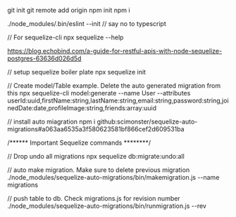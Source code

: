 git init
git remote add origin
npm init
npm i

./node_modules/.bin/eslint --init          // say no to typescript


// For sequelize-cli 
npx sequelize --help

https://blog.echobind.com/a-guide-for-restful-apis-with-node-sequelize-postgres-63636d026d5d

// setup sequelize boiler plate
npx sequelize init

// Create model/Table example. Delete the auto generated migration from this
npx sequelize-cli model:generate --name User --attributes userId:uuid,firstName:string,lastName:string,email:string,password:string,joinedDate:date,profileImage:string,friends:array:uuid

// install auto miagration
npm i github:scimonster/sequelize-auto-migrations#a063aa6535a3f580623581bf866cef2d609531ba


/****** Important Sequelize commands ********/

// Drop undo all migrations
npx sequelize db:migrate:undo:all

// auto make migration. Make sure to delete previous migration
./node_modules/sequelize-auto-migrations/bin/makemigration.js --name migrations

// push table to db. Check migrations.js for revision number
./node_modules/sequelize-auto-migrations/bin/runmigration.js --rev <revNum>